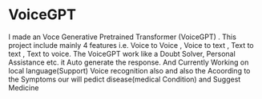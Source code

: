 # VoiceGPT
I made an Voce Generative Pretrained Transformer (VoiceGPT) . This project include mainly 4 features i.e. Voice to Voice , Voice to text , Text to text , Text to voice. The VoiceGPT work like a Doubt Solver, Personal Assistance etc. it Auto generate the response. And Currently Working on local language(Support) Voice recognition also and also the Acoording to the Symptoms our will pedict disease(medical Condition)  and Suggest Medicine
